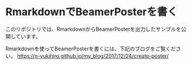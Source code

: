 # RmarkdownでBeamerPosterを書く
このリポジトリでは、RmarkdownからBeamerPosterを出力したサンプルを公開しています。

Rmarkdownを使ってBeamerPosterを書くには、下記のブログをご覧ください。
https://n-yukihiro.github.io/my_blog/2017/12/24/create-poster/
